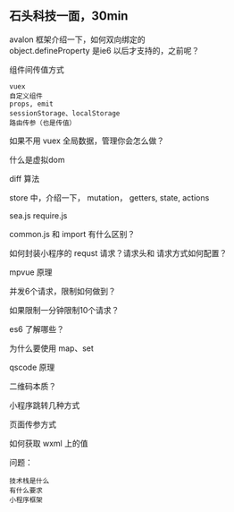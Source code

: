 ## 石头科技一面，30min


avalon 框架介绍一下，如何双向绑定的	
object.defineProperty 是ie6 以后才支持的，之前呢？	

组件间传值方式
	
	vuex
	自定义组件
	props, emit
	sessionStorage、localStorage
	路由传参（也是传值）
	
如果不用 vuex 全局数据，管理你会怎么做？

什么是虚拟dom

diff 算法

store 中，介绍一下， mutation， getters, state, actions

sea.js require.js

common.js 和 import 有什么区别？

如何封装小程序的 requst 请求？请求头和 请求方式如何配置？

mpvue 原理

并发6个请求，限制如何做到？

如果限制一分钟限制10个请求？

es6 了解哪些？

为什么要使用 map、set

qscode 原理

二维码本质？

小程序跳转几种方式

页面传参方式

如何获取 wxml 上的值

问题：
	
	技术栈是什么
	有什么要求
	小程序框架


